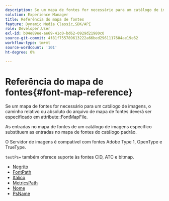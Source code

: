```yaml
---
description: Se um mapa de fontes for necessário para um catálogo de imagens, o caminho relativo ou absoluto do arquivo de mapa de fontes deverá ser especificado no atributo FontMapFile.
solution: Experience Manager
title: Referência do mapa de fontes
feature: Dynamic Media Classic,SDK/API
role: Developer,User
exl-id: b04e89ee-ae69-41c0-bd62-0929d21980c0
source-git-commit: 4f81f755789613222a66bed2961117604ae19e62
workflow-type: tm+mt
source-wordcount: '101'
ht-degree: 0%

---
```


# Referência do mapa de fontes{#font-map-reference}

Se um mapa de fontes for necessário para um catálogo de imagens, o caminho relativo ou absoluto do arquivo de mapa de fontes deverá ser especificado em attribute::FontMapFile.

As entradas no mapa de fontes de um catálogo de imagens específico substituem as entradas no mapa de fontes do catálogo padrão.

O Servidor de imagens é compatível com fontes Adobe Type 1, OpenType e TrueType.

`textPs=` também oferece suporte às fontes CID, ATC e bitmap.

* [Negrito](r-bold-font.md)
* [FontPath](r-fontpath-font.md)
* [Itálico](r-italic-font.md)
* [MetricsPath](r-metricspath-font.md)
* [Nome](r-name-font.md)
* [PsName](r-psname-font.md)
